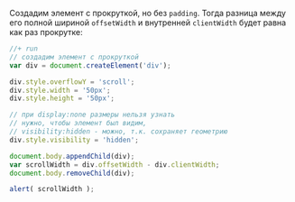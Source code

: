 Создадим элемент с прокруткой, но без `padding`. Тогда разница между его полной шириной `offsetWidth` и внутренней `clientWidth` будет равна как раз прокрутке:

```js
//+ run
// создадим элемент с прокруткой
var div = document.createElement('div');

div.style.overflowY = 'scroll';
div.style.width = '50px';
div.style.height = '50px';

// при display:none размеры нельзя узнать
// нужно, чтобы элемент был видим, 
// visibility:hidden - можно, т.к. сохраняет геометрию
div.style.visibility = 'hidden';

document.body.appendChild(div);
var scrollWidth = div.offsetWidth - div.clientWidth;
document.body.removeChild(div);

alert( scrollWidth );
```

